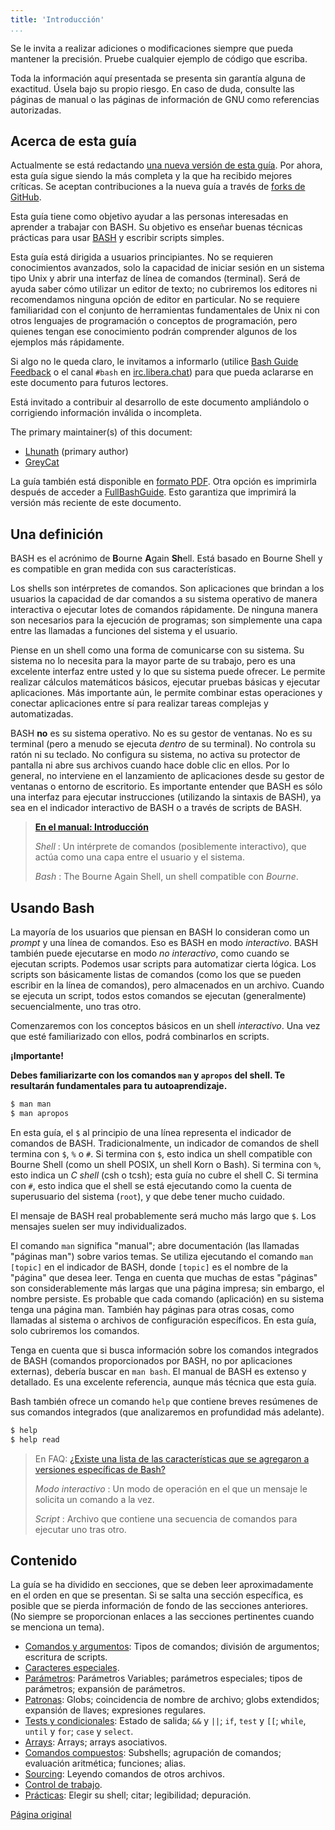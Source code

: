 ```yaml
---
title: 'Introducción'
...
```


Se le invita a realizar adiciones o modificaciones siempre que pueda mantener la precisión. Pruebe cualquier ejemplo de código que escriba.

Toda la información aquí presentada se presenta sin garantía alguna de exactitud. Úsela bajo su propio riesgo. En caso de duda, consulte las páginas de manual o las páginas de información de GNU como referencias autorizadas.

<section>

## Acerca de esta guía

Actualmente se está redactando [una nueva versión de esta guía](https://guide.bash.academy). Por ahora, esta guía sigue siendo la más completa y la que ha recibido mejores críticas. Se aceptan contribuciones a la nueva guía a través de [forks de GitHub](https://github.com/lhunath/bash.academy).

Esta guía tiene como objetivo ayudar a las personas interesadas en aprender a trabajar con BASH. Su objetivo es enseñar buenas técnicas prácticas para usar [BASH](https://mywiki.wooledge.org/BASH) y escribir scripts simples.

Esta guía está dirigida a usuarios principiantes. No se requieren conocimientos avanzados, solo la capacidad de iniciar sesión en un sistema tipo Unix y abrir una interfaz de línea de comandos (terminal). Será de ayuda saber cómo utilizar un editor de texto; no cubriremos los editores ni recomendamos ninguna opción de editor en particular. No se requiere familiaridad con el conjunto de herramientas fundamentales de Unix ni con otros lenguajes de programación o conceptos de programación, pero quienes tengan ese conocimiento podrán comprender algunos de los ejemplos más rápidamente.

Si algo no le queda claro, le invitamos a informarlo (utilice [Bash Guide Feedback](https://mywiki.wooledge.org/BashGuideFeedback) o el canal `#bash` en [irc.libera.chat](https://libera.chat)) para que pueda aclararse en este documento para futuros lectores.

Está invitado a contribuir al desarrollo de este documento ampliándolo o corrigiendo información inválida o incompleta.

The primary maintainer(s) of this document:

- [Lhunath](https://mywiki.wooledge.org/Lhunath) (primary author)
- [GreyCat](https://mywiki.wooledge.org/GreyCat)

La guía también está disponible en [formato PDF](https://s.ntnu.no/bashguide.pdf). Otra opción es imprimirla después de acceder a [FullBashGuide](https://mywiki.wooledge.org/FullBashGuide). Esto garantiza que imprimirá la versión más reciente de este documento.

</section>


<section>

## Una definición

BASH es el acrónimo de **B**ourne **A**gain **Sh**ell. Está basado en Bourne Shell y es compatible en gran medida con sus características.

Los shells son intérpretes de comandos. Son aplicaciones que brindan a los usuarios la capacidad de dar comandos a su sistema operativo de manera interactiva o ejecutar lotes de comandos rápidamente. De ninguna manera son necesarios para la ejecución de programas; son simplemente una capa entre las llamadas a funciones del sistema y el usuario.

Piense en un shell como una forma de comunicarse con su sistema. Su sistema no lo necesita para la mayor parte de su trabajo, pero es una excelente interfaz entre usted y lo que su sistema puede ofrecer. Le permite realizar cálculos matemáticos básicos, ejecutar pruebas básicas y ejecutar aplicaciones. Más importante aún, le permite combinar estas operaciones y conectar aplicaciones entre sí para realizar tareas complejas y automatizadas.

BASH **no** es su sistema operativo. No es su gestor de ventanas. No es su terminal (pero a menudo se ejecuta _dentro_ de su terminal). No controla su ratón ni su teclado. No configura su sistema, no activa su protector de pantalla ni abre sus archivos cuando hace doble clic en ellos. Por lo general, no interviene en el lanzamiento de aplicaciones desde su gestor de ventanas o entorno de escritorio.  Es importante entender que BASH es sólo una interfaz para ejecutar instrucciones (utilizando la sintaxis de BASH), ya sea en el indicador interactivo de BASH o a través de scripts de BASH.

> **[En el manual: Introducción](https://www.gnu.org/savannah-checkouts/gnu/bash/manual/bash.html#Introduction)**
>
> _Shell_ : Un intérprete de comandos (posiblemente interactivo), que actúa como una capa entre el usuario y el sistema.
>
> _Bash_ : The Bourne Again Shell, un shell compatible con _Bourne_.

</section>

<section>

## Usando Bash

La mayoría de los usuarios que piensan en BASH lo consideran como un _prompt_ y una línea de comandos. Eso es BASH en modo _interactivo_. BASH también puede ejecutarse en modo _no interactivo_, como cuando se ejecutan scripts. Podemos usar scripts para automatizar cierta lógica. Los scripts son básicamente listas de comandos (como los que se pueden escribir en la línea de comandos), pero almacenados en un archivo. Cuando se ejecuta un script, todos estos comandos se ejecutan (generalmente) secuencialmente, uno tras otro.

Comenzaremos con los conceptos básicos en un shell _interactivo_. Una vez que esté familiarizado con ellos, podrá combinarlos en scripts.

**¡Importante!**

**Debes familiarizarte con los comandos `man` y `apropos` del shell. Te resultarán fundamentales para tu autoaprendizaje.**

```bash
$ man man
$ man apropos
```

En esta guía, el `$` al principio de una línea representa el indicador de comandos de BASH. Tradicionalmente, un indicador de comandos de shell termina con `$`, `%` o `#`. Si termina con `$`, esto indica un shell compatible con Bourne Shell (como un shell POSIX, un shell Korn o Bash). Si termina con `%`, esto indica un _C shell_ (csh o tcsh); esta guía no cubre el shell C. Si termina con `#`, esto indica que el shell se está ejecutando como la cuenta de superusuario del sistema (`root`), y que debe tener mucho cuidado.

El mensaje de BASH real probablemente será mucho más largo que `$`. Los mensajes suelen ser muy individualizados.

El comando `man` significa "manual"; abre documentación (las llamadas "páginas man") sobre varios temas. Se utiliza ejecutando el comando `man [topic]` en el indicador de BASH, donde `[topic]` es el nombre de la "página" que desea leer.  Tenga en cuenta que muchas de estas "páginas" son considerablemente más largas que una página impresa; sin embargo, el nombre persiste. Es probable que cada comando (aplicación) en su sistema tenga una página man. También hay páginas para otras cosas, como llamadas al sistema o archivos de configuración específicos. En esta guía, solo cubriremos los comandos.

Tenga en cuenta que si busca información sobre los comandos integrados de BASH (comandos proporcionados por BASH, no por aplicaciones externas), debería buscar en `man bash`. El manual de BASH es extenso y detallado. Es una excelente referencia, aunque más técnica que esta guía.

Bash también ofrece un comando `help` que contiene breves resúmenes de sus comandos integrados (que analizaremos en profundidad más adelante).

```bash
$ help
$ help read
```

> En FAQ:
> [¿Existe una lista de las características que se agregaron a versiones específicas de Bash?](https://mywiki.wooledge.org/BashFAQ/061)
>
> _Modo interactivo_ : Un modo de operación en el que un mensaje le solicita un comando a la vez.
>
> _Script_ : Archivo que contiene una secuencia de comandos para ejecutar uno tras otro.

</section>

<section>

## Contenido

La guía se ha dividido en secciones, que se deben leer aproximadamente en el orden en que se presentan. Si se salta una sección específica, es posible que se pierda información de fondo de las secciones anteriores. (No siempre se proporcionan enlaces a las secciones pertinentes cuando se menciona un tema).

- [Comandos y argumentos](comandos-y-argumentos.html): Tipos de comandos; división de argumentos; escritura de scripts.
- [Caracteres especiales](caracteres-especiales.html).
- [Parámetros](https://mywiki.wooledge.org/BashGuide/Parameters): Parámetros Variables; parámetros especiales; tipos de parámetros; expansión de parámetros.
- [Patronas](https://mywiki.wooledge.org/BashGuide/Patterns): Globs; coincidencia de nombre de archivo; globs extendidos; expansión de llaves; expresiones regulares.
- [Tests y condicionales](https://mywiki.wooledge.org/BashGuide/TestsAndConditionals): Estado de salida; `&&` y `||`; `if`, `test` y `[[`; `while`, `until` y `for`; `case` y `select`.
- [Arrays](https://mywiki.wooledge.org/BashGuide/Arrays): Arrays; arrays asociativos.
- [Comandos compuestos](https://mywiki.wooledge.org/BashGuide/CompoundCommands): Subshells; agrupación de comandos; evaluación aritmética; funciones; alias.
- [Sourcing](https://mywiki.wooledge.org/BashGuide/Sourcing): Leyendo comandos de otros archivos.
- [Control de trabajo](https://mywiki.wooledge.org/BashGuide/JobControl).
- [Prácticas](https://mywiki.wooledge.org/BashGuide/Practices): Elegir su shell; citar; legibilidad; depuración.

</section>

[Página original](https://mywiki.wooledge.org/BashGuide)

